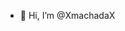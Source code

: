 - 👋 Hi, I’m @XmachadaX


<!---
XmachadaX/XmachadaX is a ✨ special ✨ repository because its `README.md` (this file) appears on your GitHub profile.
You can click the Preview link to take a look at your changes.
--->
